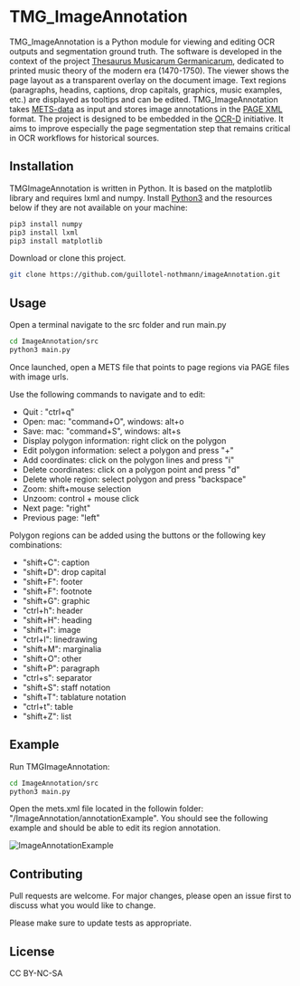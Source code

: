 # TMG_ImageAnnotation

TMG_ImageAnnotation is a Python module for viewing and editing OCR outputs and segmentation ground truth. The software is developed in the context of the project [Thesaurus Musicarum Germanicarum](http://tmg.huma-num.fr/), dedicated to  printed music theory of the modern era (1470-1750). The viewer shows the page layout as a transparent overlay on the document image. Text regions  (paragraphs, headins, captions, drop capitals, graphics, music examples, etc.) are displayed as tooltips and can be edited.
TMG_ImageAnnotation takes [METS-data](http://www.loc.gov/standards/mets/) as input and stores image annotations in the [PAGE XML](https://github.com/PRImA-Research-Lab/PAGE-XML/wiki) format. The project is designed to be embedded in the [OCR-D](https://ocr-d.de/) initiative. It aims to improve especially the page segmentation step that remains critical in OCR workflows for historical sources.


## Installation

TMGImageAnnotation is written in Python. It is based on the matplotlib library and requires lxml and numpy. Install [Python3](https://www.python.org/downloads/release/python-377/) and the resources below if they are not available on your machine:

```bash
pip3 install numpy
pip3 install lxml
pip3 install matplotlib
```
Download or clone this project.

```bash
git clone https://github.com/guillotel-nothmann/imageAnnotation.git
```

## Usage

Open a terminal navigate to the src folder and run main.py
```bash
cd ImageAnnotation/src 
python3 main.py
```

Once launched, open a METS file that points to page regions via PAGE files with image urls. 

Use the following commands to navigate and to edit:
* Quit : "ctrl+q"
* Open: mac: "command+O", windows: alt+o
* Save: mac: "command+S", windows: alt+s
* Display polygon information: right click on the polygon 
* Edit polygon information: select a polygon and press "+" 
* Add coordinates: click on the polygon lines and press "i"
* Delete coordinates: click on a polygon point and press "d"
* Delete whole region: select polygon and press "backspace"
* Zoom: shift+mouse selection
* Unzoom: control + mouse click
* Next page: "right"
* Previous page: "left"




Polygon regions can be added using the buttons or the following key combinations: 
* "shift+C": caption
* "shift+D": drop capital
* "shift+F": footer
* "shift+F": footnote
* "shift+G": graphic
* "ctrl+h": header
* "shift+H": heading
* "shift+I": image
* "ctrl+l": linedrawing
* "shift+M": marginalia
* "shift+O": other
* "shift+P": paragraph
* "ctrl+s": separator
* "shift+S": staff notation
* "shift+T": tablature notation
* "ctrl+t": table 
* "shift+Z": list


## Example
Run TMGImageAnnotation:


```bash
cd ImageAnnotation/src 
python3 main.py
```
Open the mets.xml file located in the followin folder: "/ImageAnnotation/annotationExample".
You should see the following example and should be able to edit its region annotation.

![ImageAnnotationExample](https://github.com/guillotel-nothmann/imageAnnotation/blob/master/ImageAnnotation/annotationExample/annotationExemple.png?raw=true)
          

## Contributing
Pull requests are welcome. For major changes, please open an issue first to discuss what you would like to change.

Please make sure to update tests as appropriate. 
## License
CC BY-NC-SA 
